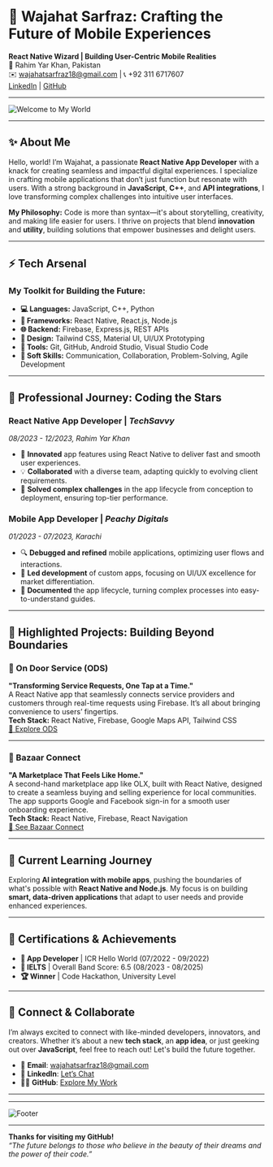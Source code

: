 
# 🚀 **Wajahat Sarfraz: Crafting the Future of Mobile Experiences**

**React Native Wizard | Building User-Centric Mobile Realities**  
📍 Rahim Yar Khan, Pakistan  
✉️ wajahatsarfraz18@gmail.com | 📞 +92 311 6717607  
[LinkedIn](https://linkedin.com/in/wajahat-sarfraz) | [GitHub](https://github.com/Waji18)  

---

![Welcome to My World]([https://via.placeholder.com/1000x300.png?text=Designing+Future-Ready+Apps+with+Code+%7C+React+Native](https://www.mwanmobile.com/wp-content/uploads/2022/09/React-Native.png))

---

## ✨ **About Me**
Hello, world! I’m Wajahat, a passionate **React Native App Developer** with a knack for creating seamless and impactful digital experiences. I specialize in crafting mobile applications that don’t just function but resonate with users. With a strong background in **JavaScript**, **C++**, and **API integrations**, I love transforming complex challenges into intuitive user interfaces.

**My Philosophy:** Code is more than syntax—it's about storytelling, creativity, and making life easier for users. I thrive on projects that blend **innovation** and **utility**, building solutions that empower businesses and delight users.

---

## ⚡ **Tech Arsenal**
### My Toolkit for Building the Future:
- **💻 Languages:** JavaScript, C++, Python
- **📱 Frameworks:** React Native, React.js, Node.js
- **🌐 Backend:** Firebase, Express.js, REST APIs
- **🎨 Design:** Tailwind CSS, Material UI, UI/UX Prototyping
- **🔧 Tools:** Git, GitHub, Android Studio, Visual Studio Code
- **🤝 Soft Skills:** Communication, Collaboration, Problem-Solving, Agile Development

---

## 🌌 **Professional Journey: Coding the Stars**
### **React Native App Developer** | *TechSavvy*  
*08/2023 - 12/2023, Rahim Yar Khan*  
- 🚀 **Innovated** app features using React Native to deliver fast and smooth user experiences.
- 💡 **Collaborated** with a diverse team, adapting quickly to evolving client requirements.
- 🧠 **Solved complex challenges** in the app lifecycle from conception to deployment, ensuring top-tier performance.

### **Mobile App Developer** | *Peachy Digitals*  
*01/2023 - 07/2023, Karachi*  
- 🔍 **Debugged and refined** mobile applications, optimizing user flows and interactions.
- 🎯 **Led development** of custom apps, focusing on UI/UX excellence for market differentiation.
- 📝 **Documented** the app lifecycle, turning complex processes into easy-to-understand guides.

---

## 🌟 **Highlighted Projects: Building Beyond Boundaries**
### **📲 On Door Service (ODS)**
**"Transforming Service Requests, One Tap at a Time."**  
A React Native app that seamlessly connects service providers and customers through real-time requests using Firebase. It’s all about bringing convenience to users’ fingertips.  
**Tech Stack:** React Native, Firebase, Google Maps API, Tailwind CSS  
[🔗 Explore ODS](https://github.com/Waji18/On-Door-Services)

---

### **🛒 Bazaar Connect**
**"A Marketplace That Feels Like Home."**  
A second-hand marketplace app like OLX, built with React Native, designed to create a seamless buying and selling experience for local communities. The app supports Google and Facebook sign-in for a smooth user onboarding experience.  
**Tech Stack:** React Native, Firebase, React Navigation  
[🔗 See Bazaar Connect](https://github.com/Waji18/Bazaar-Connect)

---

## 🧠 **Current Learning Journey**
Exploring **AI integration with mobile apps**, pushing the boundaries of what's possible with **React Native and Node.js**. My focus is on building **smart, data-driven applications** that adapt to user needs and provide enhanced experiences.

---

## 🎯 **Certifications & Achievements**
- **🌟 App Developer** | ICR Hello World (07/2022 - 09/2022)
- **📜 IELTS** | Overall Band Score: 6.5 (08/2023 - 08/2025)
- **🏆 Winner** | Code Hackathon, University Level

---

## 🤖 **Connect & Collaborate**
I’m always excited to connect with like-minded developers, innovators, and creators. Whether it’s about a new **tech stack**, an **app idea**, or just geeking out over **JavaScript**, feel free to reach out! Let's build the future together.

- 📧 **Email**: wajahatsarfraz18@gmail.com
- 💬 **LinkedIn**: [Let’s Chat](https://linkedin.com/in/wajahat-sarfraz)
- 🧑‍💻 **GitHub**: [Explore My Work](https://github.com/Waji18)

---


---

![Footer](https://via.placeholder.com/1000x100.png?text=Let's+Turn+Ideas+into+Code+Together)

---

**Thanks for visiting my GitHub!**  
*“The future belongs to those who believe in the beauty of their dreams and the power of their code.”*
